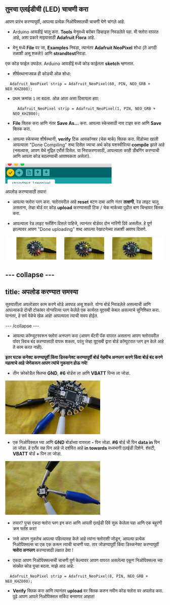 ## तुमचा एलईडीची (LED) चाचणी करा

आपण प्रारंभ करण्यापूर्वी, आपल्या प्रत्येक निओपिक्सलची चाचणी घेणे चांगले आहे.

+ Arduino आयडीई चालू करा. **Tools** मेनूमध्ये बरोबर डिव्हाइस निवडलेले पहा. मी फ्लोरा वापरत आहे, अशा प्रकारे माझ्यासाठी **Adafruit Flora** आहे.

+ मेनू मध्ये **File** वर जा, **Examples** निवडा, त्यानंतर **Adafruit NeoPixel** शोधा \(ते अगदी तळाशी असू शकते!\) आणि **strandtest**निवडा.

एक कोड फाईल उघडेल. Arduino आयडीई मध्ये कोड फाईलला **sketch** म्हणतात.

+ शीर्षस्थानाजवळ ही कोडची ओळ शोधा:

```
  Adafruit_NeoPixel strip = Adafruit_NeoPixel(60, PIN, NEO_GRB + NEO_KHZ800);
```

+ प्रथम क्रमांक `1` ला बदला. ओळ आता असा दिसायला हवा:

  ```
    Adafruit_NeoPixel strip = Adafruit_NeoPixel(1, PIN, NEO_GRB + NEO_KHZ800);
  ```

+ **File** क्लिक करा आणि नंतर **Save As...** करा. आपल्या स्केचसाठी नाव टाइप करा आणि **Save** क्लिक करा.

+ आपल्या स्केचच्या शीर्षस्थानी, **verify** टिक आयकॉनवर (चेक मार्क) क्लिक करा. विंडोच्या खाली आपल्याला "Done Compiling" शब्द दिसेल ज्याचा अर्थ कोड यशस्वीरित्या **compile** झाले आहे \(नसल्यास, आपण येथे मुद्रित एर्रोर्स दिसेल. या निराकरणासाठी, आपल्याला काही डीबगिंग करण्याची आणि आपला कोड बदलण्याची आवश्यकता असेल!\).

![](images/verifyIcon.png)

अपलोड करण्यासाठी तयार!

+ आपल्या फ्लोरा प्लग करा. फ्लोरावरील आहे **reset** बटण दाबा आणि नंतर **तत्क्षणी**, रेड लाइट चालू असताना, तेव्हा बोर्ड वर कोड **upload** करण्यासाठी टिक / चेक मार्कच्या पुढील बाण चिन्हावर क्लिक करा.

+ आपल्याला रेड लाइट फ्लॅशिंग दिसले पाहिजे, त्यानंतर बोर्डवर दोन नारिंगी दिवे असतील. हे पूर्ण झाल्यावर आपण "Done uploading" शब्द आपल्या रेखाटनेच्या तळाशी अवश्य दिसणे.

![](images/upload3_120_800.png)

--- collapse ---
---
title: अपलोड करण्यात समस्या
---

सुरुवातीला अपलोडवर काम करणे थोडे अवघड असू शकते. योग्य बोर्ड निवडलेले असल्याची आणि आपल्याकडे दोन्ही टोकांवर योग्यरित्या प्लग केलेले एक कार्यरत यूएसबी केबल असल्याचे सुनिश्चित करा. यानंतर, हे सर्व वेळेचे खेळ आहे! आपल्याला त्याची सवय होईल.

--- /collapse ---

+ आपल्या कॉम्प्युटरवरून फ्लोरा अनप्लग करा \(आपण बॅटरी पॅक वापरत असताना आपण फ्लोरावरील पॉवर स्विच बंद करण्यासाठी वापरू शकता, परंतु जेव्हा यूएसबी द्वारा बोर्ड कॉम्पुटरात प्लग इन केले आहे ते काम करत नाही\).

**इतर घटक कनेक्ट करण्यापूर्वी किंवा डिस्कनेक्ट करण्यापूर्वी बोर्ड नेहमीच अनप्लग करणे किंवा बोर्ड बंद करणे महत्वाचे आहे जेणेकरून आपण त्यांचे नुकसान होऊ नये!**

+ तीन क्रोकोडैल क्लिप्स **GND**, **#6** बोर्डस ला आणि **VBATT** पिन्स ला जोडा.

![](images/crocsFlora.png)

+ एक निओपिक्सल घ्या आणि **GND** बोर्डाच्या वायरला **-** पिन जोडा. **#6** बोर्ड ची पिन **data in** पिन ला जोडा. हे एर्रोव सह पिन आहे जे दर्शवित आहे **in towards** मध्यभागी एलईडी दिशेने. शेवटी, **VBATT** बोर्ड **+** पिन ला जोडा.

![](images/crocsPixel.png)

+ तयार? पुन्हा एकदा फ्लोरा प्लग इन करा आणि आपली एलईडी दिवे सुरू केलेला पहा आणि एक बहुरंगी क्रम फ्लॅश करा!

+ जसे आपण नुकतेच आपल्या पहिल्यासह केले आहे त्यांना फ्लोराशी जोडून, आपल्या प्रत्येक निओपिक्सल्स चा एक एक करून त्याची चाचणी घ्या. तार जोडण्यापूर्वी किंवा डिस्कनेक्ट करण्यापूर्वी **फ्लोरा अनप्लग** करण्यासाठी लक्षात ठेवा !

+ एकदा आपण निओपिक्सल्सची चाचणी पूर्ण केल्यावर आपण वापरत असलेल्या एकूण निओपिक्सल्स च्या संख्येत कोड पुन्हा बदला. माझे आठ आहे:

```
  Adafruit_NeoPixel strip = Adafruit_NeoPixel(8, PIN, NEO_GRB + NEO_KHZ800);
```

+ **Verify** क्लिक करा आणि त्यानंतर **upload** वर क्लिक करुन नवीन कोड फ्लोरा वर अपलोड करा. पुढे आपण आपले निओपिक्सल सर्किट बनवणार आहात!
